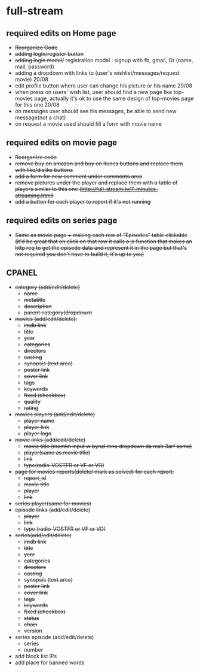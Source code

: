 # full-stream
## required edits on Home page
- ~~Reorganize Code~~
- ~~adding login/register button~~
- ~~adding login modal/~~ registration modal : signup with fb, gmail, Or (name, mail, password)
- adding a dropdown with links to (user's wishlist/messages/request movie) 20/08
- edit profile button where user can change his picture or his name 20/08
- when press on users' wish list, user should find a new page like top-movies page,
    actually it's ok to use the same design of top-movies page for this one 20/08
- on messages user should see his messages, be able to send new message(not a chat)
- on request a movie used should fill a form with movie name

## required edits on movie page
- ~~Reorganize code~~
- ~~remove buy on amazon and buy on itunes buttons and replace them with like/dislike buttons~~
- ~~add a form for new comment under comments area~~
- ~~remove pictures under the player and replace them with a table of players similar to this one (http://full-stream.tv/7-minutes-streaming.html)~~
- ~~add a button for each player to report if it's not running~~

## required edits on series page
- ~~Same as movie page + making each row of "Episodes" table clickable (it'd be great that on click on that row it calls a js function that makes an http req to get the episode data and represent it in the page but that's not required you don't have to build it, it's up to you)~~

## CPANEL
- ~~category (add/edit/delete)~~
    - ~~name~~
    - ~~metatitle~~
    - ~~description~~
    - ~~parent category(dropdown)~~
- ~~movies (add/edit/delete):~~
    - ~~imdb link~~
    - ~~title~~
    - ~~year~~
    - ~~categories~~
    - ~~directors~~
    - ~~casting~~
    - ~~synopsis (text area)~~
    - ~~poster link~~
    - ~~cover link~~
    - ~~tags~~
    - ~~keywords~~
    - ~~fixed (checkbox)~~
    - ~~quality~~
    - ~~rating~~
- ~~movies players (add/edit/delete)~~
    - ~~player name~~
    - ~~player link~~
    - ~~player logo~~
- ~~movie links (add/edit/delete)~~
    - ~~movie title (momkn input w bynzl mno dropdown da msh 3arf asmo)~~
    - ~~player(same as movie title)~~
    - ~~link~~
    - ~~type(radio-VOSTFR or VF or VO)~~
- ~~page for movies reports(delete/ mark as solved) for each report:~~
    - ~~report_id~~
    - ~~movie title~~
    - ~~player~~
    - ~~link~~
- ~~series player(same for movies)~~
- ~~episode links (add/edit/delete)~~
    - ~~player~~
    - ~~link~~
    - ~~type (radio-VOSTFR or VF or VO)~~
- ~~series(add/edit/delete)~~
    - ~~imdb link~~
    - ~~title~~
    - ~~year~~
    - ~~categories~~
    - ~~directors~~
    - ~~casting~~
    - ~~synopsis (text area)~~
    - ~~poster link~~
    - ~~cover link~~
    - ~~tags~~
    - ~~keywords~~
    - ~~fixed (checkbox)~~
    - ~~status~~
    - ~~chain~~
    - ~~version~~
 - series episode (add/edit/delete)
    - series
    - number
 - add block list IPs
 - add place for banned words
